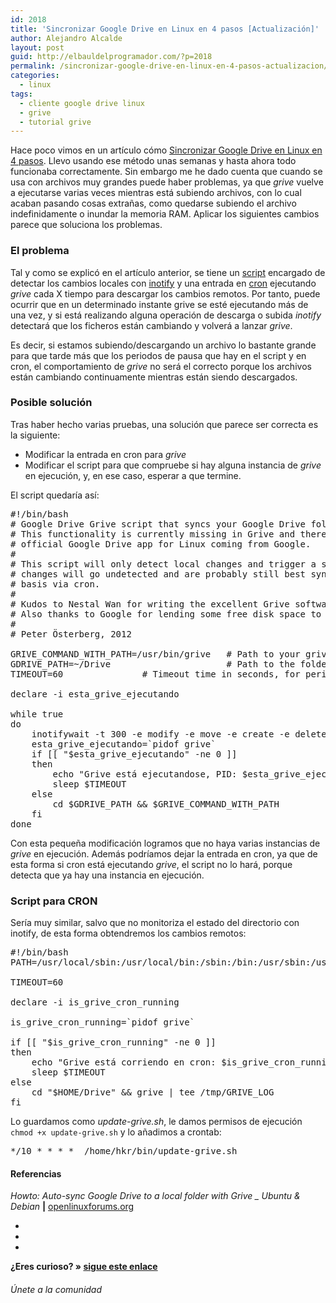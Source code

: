 ```yaml
---
id: 2018
title: 'Sincronizar Google Drive en Linux en 4 pasos [Actualización]'
author: Alejandro Alcalde
layout: post
guid: http://elbauldelprogramador.com/?p=2018
permalink: /sincronizar-google-drive-en-linux-en-4-pasos-actualizacion/
categories:
  - linux
tags:
  - cliente google drive linux
  - grive
  - tutorial grive
---
```

Hace poco vimos en un artículo cómo [Sincronizar Google Drive en Linux en 4 pasos][1]. Llevo usando ese método unas semanas y hasta ahora todo funcionaba correctamente. Sin embargo me he dado cuenta que cuando se usa con archivos muy grandes puede haber problemas, ya que *grive* vuelve a ejecutarse varias veces mientras está subiendo archivos, con lo cual acaban pasando cosas extrañas, como quedarse subiendo el archivo indefinidamente o inundar la memoria RAM. Aplicar los siguientes cambios parece que soluciona los problemas.

<!--more-->

### El problema

Tal y como se explicó en el artículo anterior, se tiene un [script][2] encargado de detectar los cambios locales con [inotify][3] y una entrada en <a href="http://es.wikipedia.org/wiki/Cron_%28Unix%29" title="Cron wikipedia" target="_blank">cron</a> ejecutando *grive* cada X tiempo para descargar los cambios remotos. Por tanto, puede ocurrir que en un determinado instante grive se esté ejecutando más de una vez, y si está realizando alguna operación de descarga o subida *inotify* detectará que los ficheros están cambiando y volverá a lanzar *grive*. 

Es decir, si estamos subiendo/descargando un archivo lo bastante grande para que tarde más que los periodos de pausa que hay en el script y en cron, el comportamiento de *grive* no será el correcto porque los archivos están cambiando continuamente mientras están siendo descargados.

### Posible solución

Tras haber hecho varias pruebas, una solución que parece ser correcta es la siguiente:

  * Modificar la entrada en cron para *grive*
  * Modificar el script para que compruebe si hay alguna instancia de *grive* en ejecución, y, en ese caso, esperar a que termine.

El script quedaría así:

<pre lang="bash">#!/bin/bash
# Google Drive Grive script that syncs your Google Drive folder on change
# This functionality is currently missing in Grive and there are still no
# official Google Drive app for Linux coming from Google.
#
# This script will only detect local changes and trigger a sync. Remote
# changes will go undetected and are probably still best sync on a periodic
# basis via cron.
#
# Kudos to Nestal Wan for writing the excellent Grive software
# Also thanks to Google for lending some free disk space to me
#
# Peter Österberg, 2012
 
GRIVE_COMMAND_WITH_PATH=/usr/bin/grive   # Path to your grive binary, change to match your system
GDRIVE_PATH=~/Drive                      # Path to the folder that you want to be synced
TIMEOUT=60               # Timeout time in seconds, for periodic syncs. Nicely pointed out by ivanmacx

declare -i esta_grive_ejecutando

while true
do
    inotifywait -t 300 -e modify -e move -e create -e delete -r $GDRIVE_PATH
    esta_grive_ejecutando=`pidof grive`
    if [[ "$esta_grive_ejecutando" -ne 0 ]] 
    then
        echo "Grive está ejecutandose, PID: $esta_grive_ejecutando. Esperando..."
        sleep $TIMEOUT
    else
        cd $GDRIVE_PATH &#038;&#038; $GRIVE_COMMAND_WITH_PATH
    fi
done
</pre>

Con esta pequeña modificación logramos que no haya varias instancias de *grive* en ejecución. Además podríamos dejar la entrada en cron, ya que de esta forma si cron está ejecutando *grive*, el script no lo hará, porque detecta que ya hay una instancia en ejecución. 

### Script para CRON

Sería muy similar, salvo que no monitoriza el estado del directorio con inotify, de esta forma obtendremos los cambios remotos:

<pre lang="bash">#!/bin/bash
PATH=/usr/local/sbin:/usr/local/bin:/sbin:/bin:/usr/sbin:/usr/bin

TIMEOUT=60

declare -i is_grive_cron_running

is_grive_cron_running=`pidof grive`

if [[ "$is_grive_cron_running" -ne 0 ]] 
then
    echo "Grive está corriendo en cron: $is_grive_cron_running. Esperando..."
    sleep $TIMEOUT
else
    cd "$HOME/Drive" &#038;&#038; grive | tee /tmp/GRIVE_LOG
fi
</pre>

Lo guardamos como *update-grive.sh*, le damos permisos de ejecución `chmod +x update-grive.sh` y lo añadimos a crontab:

<pre lang="bash">*/10 * * * *  /home/hkr/bin/update-grive.sh
</pre>

#### Referencias

*Howto: Auto-sync Google Drive to a local folder with Grive _ Ubuntu & Debian* **|** <a href="https://openlinuxforums.org/index.php?topic=3144.0" target="_blank">openlinuxforums.org</a> 

<div class="sharedaddy">
  <div class="sd-content">
    <ul>
      <li>
        <a class="hastip" rel="nofollow" href="http://twitter.com/home?status=Sincronizar Google Drive en Linux en 4 pasos [Actualización]+http://elbauldelprogramador.com/sincronizar-google-drive-en-linux-en-4-pasos-actualizacion/+V%C3%ADa+%40elbaulp" onclick="javascript:window.open(this.href, '', 'menubar=no,toolbar=no,resizable=yes,scrollbars=yes,height=600,width=600');return false;" title="Compartir en Twitter" target="_blank"><span class="iconbox-title"><i class="icon-twitter icon-2x"></i></span></a>
      </li>
      <li>
        <a class="hastip" rel="nofollow" href="http://www.facebook.com/sharer.php?u=http://elbauldelprogramador.com/sincronizar-google-drive-en-linux-en-4-pasos-actualizacion/&t=Sincronizar Google Drive en Linux en 4 pasos [Actualización]+http://elbauldelprogramador.com/sincronizar-google-drive-en-linux-en-4-pasos-actualizacion/+V%C3%ADa+%40elbaulp" onclick="javascript:window.open(this.href, '', 'menubar=no,toolbar=no,resizable=yes,scrollbars=yes,height=600,width=600');return false;" title="Compartir en Facebook" target="_blank"><span class="iconbox-title"><i class="icon-facebook icon-2x"></i></span></a>
      </li>
      <li>
        <a class="hastip" rel="nofollow" href="https://plus.google.com/share?url=Sincronizar Google Drive en Linux en 4 pasos [Actualización]+http://elbauldelprogramador.com/sincronizar-google-drive-en-linux-en-4-pasos-actualizacion/+V%C3%ADa+%40elbaulp" onclick="javascript:window.open(this.href, '', 'menubar=no,toolbar=no,resizable=yes,scrollbars=yes,height=600,width=600');return false;" title="Compartir en G+" target="_blank"><span class="iconbox-title"><i class="icon-google-plus icon-2x"></i></span></a>
      </li>
    </ul>
  </div>
</div>

<span id="socialbottom" class="highlight style-2">

<p>
  <strong>¿Eres curioso? » <a onclick="javascript:_gaq.push(['_trackEvent','random','click-random']);" href="/index.php?random=1">sigue este enlace</a></strong>
</p>

<h6>
  Únete a la comunidad
</h6>

<div class="iconsc hastip" title="2240 seguidores">
  <a href="http://twitter.com/elbaulp" target="_blank"><i class="icon-twitter"></i></a>
</div>

<div class="iconsc hastip" title="2452 fans">
  <a href="http://facebook.com/elbauldelprogramador" target="_blank"><i class="icon-facebook"></i></a>
</div>

<div class="iconsc hastip" title="0 +1s">
  <a href="http://plus.google.com/+Elbauldelprogramador" target="_blank"><i class="icon-google-plus"></i></a>
</div>

<div class="iconsc hastip" title="Repositorios">
  <a href="http://github.com/algui91" target="_blank"><i class="icon-github"></i></a>
</div>

<div class="iconsc hastip" title="Feed RSS">
  <a href="http://elbauldelprogramador.com/feed" target="_blank"><i class="icon-rss"></i></a>
</div></span>

 [1]: http://elbauldelprogramador.com/linux/sincronizar-google-drive-en-linux-en-4-pasos/ "Sincronizar Google Drive en Linux en 4 pasos"
 [2]: http://elbauldelprogramador.com/category/script/
 [3]: http://elbauldelprogramador.com/script/ejecutar-un-script-al-modificar-un-fichero-con-inotify/ "Ejecutar un script al modificar un fichero con inotify"